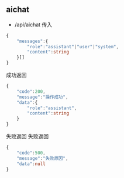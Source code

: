 ## aichat
- /api/aichat
传入
```ts
{
    "messages":{
        "role":"assistant"|"user"|"system",
        "content":string
    }[]
}
```
成功返回
```ts
{
    "code":200,
    "message":"操作成功",
    "data":{
        "role":"assistant",
        "content":string
    }
}
```
失败返回
失败返回
```ts
{
    "code":500,
    "message":"失败原因",
    "data":null
}
```